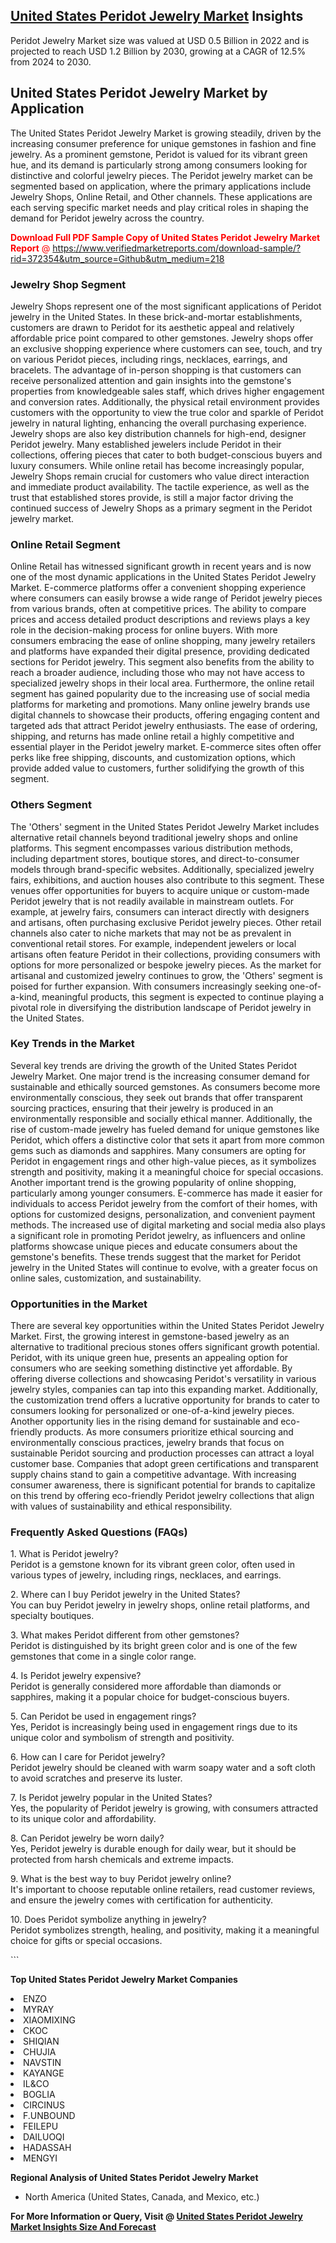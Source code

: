 <h2><a href="https://www.verifiedmarketreports.com/download-sample/?rid=372354&amp;utm_source=Github&amp;utm_medium=218" target="_blank">United States Peridot Jewelry Market</a> Insights</h2><p>Peridot Jewelry Market size was valued at USD 0.5 Billion in 2022 and is projected to reach USD 1.2 Billion by 2030, growing at a CAGR of 12.5% from 2024 to 2030.</p><p> <h2>United States Peridot Jewelry Market by Application</h2> <p>The United States Peridot Jewelry Market is growing steadily, driven by the increasing consumer preference for unique gemstones in fashion and fine jewelry. As a prominent gemstone, Peridot is valued for its vibrant green hue, and its demand is particularly strong among consumers looking for distinctive and colorful jewelry pieces. The Peridot jewelry market can be segmented based on application, where the primary applications include Jewelry Shops, Online Retail, and Other channels. These applications are each serving specific market needs and play critical roles in shaping the demand for Peridot jewelry across the country. <p><span class=""><span style="color: #ff0000;"><strong>Download Full PDF Sample Copy of United States Peridot Jewelry Market Report</strong> @ </span><a href="https://www.verifiedmarketreports.com/download-sample/?rid=372354&amp;utm_source=Github&amp;utm_medium=218" target="_blank">https://www.verifiedmarketreports.com/download-sample/?rid=372354&amp;utm_source=Github&amp;utm_medium=218</a></span></p> <h3>Jewelry Shop Segment</h3> <p>Jewelry Shops represent one of the most significant applications of Peridot jewelry in the United States. In these brick-and-mortar establishments, customers are drawn to Peridot for its aesthetic appeal and relatively affordable price point compared to other gemstones. Jewelry shops offer an exclusive shopping experience where customers can see, touch, and try on various Peridot pieces, including rings, necklaces, earrings, and bracelets. The advantage of in-person shopping is that customers can receive personalized attention and gain insights into the gemstone's properties from knowledgeable sales staff, which drives higher engagement and conversion rates. Additionally, the physical retail environment provides customers with the opportunity to view the true color and sparkle of Peridot jewelry in natural lighting, enhancing the overall purchasing experience. Jewelry shops are also key distribution channels for high-end, designer Peridot jewelry. Many established jewelers include Peridot in their collections, offering pieces that cater to both budget-conscious buyers and luxury consumers. While online retail has become increasingly popular, Jewelry Shops remain crucial for customers who value direct interaction and immediate product availability. The tactile experience, as well as the trust that established stores provide, is still a major factor driving the continued success of Jewelry Shops as a primary segment in the Peridot jewelry market.</p> <h3>Online Retail Segment</h3> <p>Online Retail has witnessed significant growth in recent years and is now one of the most dynamic applications in the United States Peridot Jewelry Market. E-commerce platforms offer a convenient shopping experience where consumers can easily browse a wide range of Peridot jewelry pieces from various brands, often at competitive prices. The ability to compare prices and access detailed product descriptions and reviews plays a key role in the decision-making process for online buyers. With more consumers embracing the ease of online shopping, many jewelry retailers and platforms have expanded their digital presence, providing dedicated sections for Peridot jewelry. This segment also benefits from the ability to reach a broader audience, including those who may not have access to specialized jewelry shops in their local area. Furthermore, the online retail segment has gained popularity due to the increasing use of social media platforms for marketing and promotions. Many online jewelry brands use digital channels to showcase their products, offering engaging content and targeted ads that attract Peridot jewelry enthusiasts. The ease of ordering, shipping, and returns has made online retail a highly competitive and essential player in the Peridot jewelry market. E-commerce sites often offer perks like free shipping, discounts, and customization options, which provide added value to customers, further solidifying the growth of this segment.</p> <h3>Others Segment</h3> <p>The 'Others' segment in the United States Peridot Jewelry Market includes alternative retail channels beyond traditional jewelry shops and online platforms. This segment encompasses various distribution methods, including department stores, boutique stores, and direct-to-consumer models through brand-specific websites. Additionally, specialized jewelry fairs, exhibitions, and auction houses also contribute to this segment. These venues offer opportunities for buyers to acquire unique or custom-made Peridot jewelry that is not readily available in mainstream outlets. For example, at jewelry fairs, consumers can interact directly with designers and artisans, often purchasing exclusive Peridot jewelry pieces. Other retail channels also cater to niche markets that may not be as prevalent in conventional retail stores. For example, independent jewelers or local artisans often feature Peridot in their collections, providing consumers with options for more personalized or bespoke jewelry pieces. As the market for artisanal and customized jewelry continues to grow, the 'Others' segment is poised for further expansion. With consumers increasingly seeking one-of-a-kind, meaningful products, this segment is expected to continue playing a pivotal role in diversifying the distribution landscape of Peridot jewelry in the United States.</p> <h3>Key Trends in the Market</h3> <p>Several key trends are driving the growth of the United States Peridot Jewelry Market. One major trend is the increasing consumer demand for sustainable and ethically sourced gemstones. As consumers become more environmentally conscious, they seek out brands that offer transparent sourcing practices, ensuring that their jewelry is produced in an environmentally responsible and socially ethical manner. Additionally, the rise of custom-made jewelry has fueled demand for unique gemstones like Peridot, which offers a distinctive color that sets it apart from more common gems such as diamonds and sapphires. Many consumers are opting for Peridot in engagement rings and other high-value pieces, as it symbolizes strength and positivity, making it a meaningful choice for special occasions. Another important trend is the growing popularity of online shopping, particularly among younger consumers. E-commerce has made it easier for individuals to access Peridot jewelry from the comfort of their homes, with options for customized designs, personalization, and convenient payment methods. The increased use of digital marketing and social media also plays a significant role in promoting Peridot jewelry, as influencers and online platforms showcase unique pieces and educate consumers about the gemstone's benefits. These trends suggest that the market for Peridot jewelry in the United States will continue to evolve, with a greater focus on online sales, customization, and sustainability.</p> <h3>Opportunities in the Market</h3> <p>There are several key opportunities within the United States Peridot Jewelry Market. First, the growing interest in gemstone-based jewelry as an alternative to traditional precious stones offers significant growth potential. Peridot, with its unique green hue, presents an appealing option for consumers who are seeking something distinctive yet affordable. By offering diverse collections and showcasing Peridot's versatility in various jewelry styles, companies can tap into this expanding market. Additionally, the customization trend offers a lucrative opportunity for brands to cater to consumers looking for personalized or one-of-a-kind jewelry pieces. Another opportunity lies in the rising demand for sustainable and eco-friendly products. As more consumers prioritize ethical sourcing and environmentally conscious practices, jewelry brands that focus on sustainable Peridot sourcing and production processes can attract a loyal customer base. Companies that adopt green certifications and transparent supply chains stand to gain a competitive advantage. With increasing consumer awareness, there is significant potential for brands to capitalize on this trend by offering eco-friendly Peridot jewelry collections that align with values of sustainability and ethical responsibility.</p> <h3>Frequently Asked Questions (FAQs)</h3> <p>1. What is Peridot jewelry? <br> Peridot is a gemstone known for its vibrant green color, often used in various types of jewelry, including rings, necklaces, and earrings.</p> <p>2. Where can I buy Peridot jewelry in the United States? <br> You can buy Peridot jewelry in jewelry shops, online retail platforms, and specialty boutiques.</p> <p>3. What makes Peridot different from other gemstones? <br> Peridot is distinguished by its bright green color and is one of the few gemstones that come in a single color range.</p> <p>4. Is Peridot jewelry expensive? <br> Peridot is generally considered more affordable than diamonds or sapphires, making it a popular choice for budget-conscious buyers.</p> <p>5. Can Peridot be used in engagement rings? <br> Yes, Peridot is increasingly being used in engagement rings due to its unique color and symbolism of strength and positivity.</p> <p>6. How can I care for Peridot jewelry? <br> Peridot jewelry should be cleaned with warm soapy water and a soft cloth to avoid scratches and preserve its luster.</p> <p>7. Is Peridot jewelry popular in the United States? <br> Yes, the popularity of Peridot jewelry is growing, with consumers attracted to its unique color and affordability.</p> <p>8. Can Peridot jewelry be worn daily? <br> Yes, Peridot jewelry is durable enough for daily wear, but it should be protected from harsh chemicals and extreme impacts.</p> <p>9. What is the best way to buy Peridot jewelry online? <br> It's important to choose reputable online retailers, read customer reviews, and ensure the jewelry comes with certification for authenticity.</p> <p>10. Does Peridot symbolize anything in jewelry? <br> Peridot symbolizes strength, healing, and positivity, making it a meaningful choice for gifts or special occasions.</p> ```</p><p><strong>Top United States Peridot Jewelry Market Companies</strong></p><div data-test-id=""><p><li>ENZO</li><li> MYRAY</li><li> XIAOMIXING</li><li> CKOC</li><li> SHIQIAN</li><li> CHUJIA</li><li> NAVSTIN</li><li> KAYANGE</li><li> IL&CO</li><li> BOGLIA</li><li> CIRCINUS</li><li> F.UNBOUND</li><li> FEILEPU</li><li> DAILUOQI</li><li> HADASSAH</li><li> MENGYI</li></p><div><strong>Regional Analysis of&nbsp;United States Peridot Jewelry Market</strong></div><ul><li dir="ltr"><p dir="ltr">North America&nbsp;(United States, Canada, and Mexico, etc.)</p></li></ul><p><strong>For More Information or Query, Visit @&nbsp;</strong><strong><a href="https://www.verifiedmarketreports.com/product/peridot-jewelry-market/?utm_source=Github&amp;utm_medium=218" target="_blank">United States Peridot Jewelry Market Insights Size And Forecast</a></strong></p></div>
